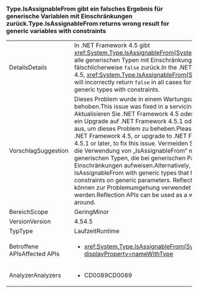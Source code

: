 ### <a name="typeisassignablefrom-returns-wrong-result-for-generic-variables-with-constraints"></a><span data-ttu-id="9b88f-101">Type.IsAssignableFrom gibt ein falsches Ergebnis für generische Variablen mit Einschränkungen zurück.</span><span class="sxs-lookup"><span data-stu-id="9b88f-101">Type.IsAssignableFrom returns wrong result for generic variables with constraints</span></span>

|   |   |
|---|---|
|<span data-ttu-id="9b88f-102">Details</span><span class="sxs-lookup"><span data-stu-id="9b88f-102">Details</span></span>|<span data-ttu-id="9b88f-103">In .NET Framework 4.5 gibt <xref:System.Type.IsAssignableFrom(System.Type)> für alle generischen Typen mit Einschränkungen fälschlicherweise <code>false</code> zurück.</span><span class="sxs-lookup"><span data-stu-id="9b88f-103">In the .NET Framework 4.5, <xref:System.Type.IsAssignableFrom(System.Type)> will incorrectly return <code>false</code> in all cases for some generic types with constraints.</span></span>|
|<span data-ttu-id="9b88f-104">Vorschlag</span><span class="sxs-lookup"><span data-stu-id="9b88f-104">Suggestion</span></span>|<span data-ttu-id="9b88f-105">Dieses Problem wurde in einem Wartungsupdate behoben.</span><span class="sxs-lookup"><span data-stu-id="9b88f-105">This issue was fixed in a servicing update.</span></span> <span data-ttu-id="9b88f-106">Aktualisieren Sie .NET Framework 4.5 oder führen Sie ein Upgrade auf .NET Framework 4.5.1 oder höher aus, um dieses Problem zu beheben.</span><span class="sxs-lookup"><span data-stu-id="9b88f-106">Please update the .NET Framework 4.5, or upgrade to .NET Framework 4.5.1 or later, to fix this issue.</span></span> <span data-ttu-id="9b88f-107">Vermeiden Sie alternativ die Verwendung von „IsAssignableFrom“ mit generischen Typen, die bei generischen Parametern Einschränkungen aufweisen.</span><span class="sxs-lookup"><span data-stu-id="9b88f-107">Alternatively, avoid using IsAssignableFrom with generic types that have constraints on generic parameters.</span></span> <span data-ttu-id="9b88f-108">Reflection-APIs können zur Problemumgehung verwendet werden.</span><span class="sxs-lookup"><span data-stu-id="9b88f-108">Reflection APIs can be used as a work-around.</span></span>|
|<span data-ttu-id="9b88f-109">Bereich</span><span class="sxs-lookup"><span data-stu-id="9b88f-109">Scope</span></span>|<span data-ttu-id="9b88f-110">Gering</span><span class="sxs-lookup"><span data-stu-id="9b88f-110">Minor</span></span>|
|<span data-ttu-id="9b88f-111">Version</span><span class="sxs-lookup"><span data-stu-id="9b88f-111">Version</span></span>|<span data-ttu-id="9b88f-112">4.5</span><span class="sxs-lookup"><span data-stu-id="9b88f-112">4.5</span></span>|
|<span data-ttu-id="9b88f-113">Typ</span><span class="sxs-lookup"><span data-stu-id="9b88f-113">Type</span></span>|<span data-ttu-id="9b88f-114">Laufzeit</span><span class="sxs-lookup"><span data-stu-id="9b88f-114">Runtime</span></span>|
|<span data-ttu-id="9b88f-115">Betroffene APIs</span><span class="sxs-lookup"><span data-stu-id="9b88f-115">Affected APIs</span></span>|<ul><li><xref:System.Type.IsAssignableFrom(System.Type)?displayProperty=nameWithType></li></ul>|
|<span data-ttu-id="9b88f-116">Analyzer</span><span class="sxs-lookup"><span data-stu-id="9b88f-116">Analyzers</span></span>|<ul><li><span data-ttu-id="9b88f-117">CD0089</span><span class="sxs-lookup"><span data-stu-id="9b88f-117">CD0089</span></span></li></ul>|

